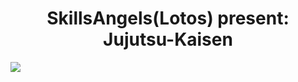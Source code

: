 <h1 align="center">SkillsAngels(Lotos) present: Jujutsu-Kaisen</h1>
<img src="https://imgur.com/z1X818k"/>


